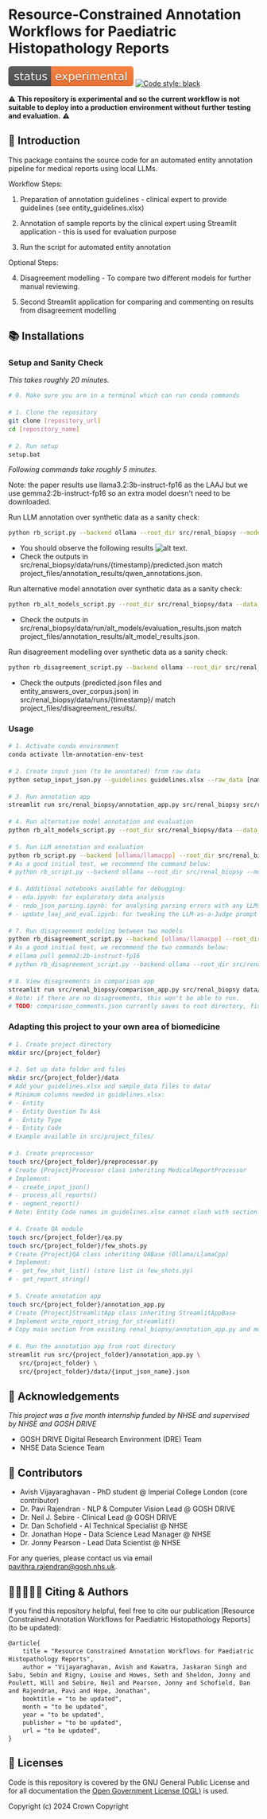 # Resource-Constrained Annotation Workflows for Paediatric Histopathology Reports

[![status: experimental](https://github.com/GIScience/badges/raw/master/status/experimental.svg)](https://github.com/GIScience/badges#experimental) [![Code style: black](https://img.shields.io/badge/code%20style-black-000000.svg)](https://github.com/psf/black)

:warning: **This repository is experimental and so the current workflow is not suitable to deploy into a production environment without further testing and evaluation.** :warning:

## 🚀 Introduction

This package contains the source code for an automated entity annotation pipeline for medical reports using local LLMs. 

Workflow Steps:

1. Preparation of annotation guidelines - clinical expert to provide guidelines (see entity_guidelines.xlsx)

2. Annotation of sample reports by the clinical expert using Streamlit application - this is used for evaluation purpose

3. Run the script for automated entity annotation

Optional Steps:

4. Disagreement modelling - To compare two different models for further manual reviewing.

5. Second Streamlit application for comparing and commenting on results from disagreement modelling


## 📚 Installations

### Setup and Sanity Check

*This takes roughly 20 minutes.*

```bash
# 0. Make sure you are in a terminal which can run conda commands

# 1. Clone the repository
git clone [repository_url]
cd [repository_name]

# 2. Run setup
setup.bat
```

*Following commands take roughly 5 minutes.*

Note: the paper results use llama3.2:3b-instruct-fp16 as the LAAJ but we use gemma2:2b-instruct-fp16 so an extra model doesn't need to be downloaded.

Run LLM annotation over synthetic data as a sanity check:
```bash
python rb_script.py --backend ollama --root_dir src/renal_biopsy --model_name qwen2.5:1.5b-instruct-fp16 --n_shots 2 --n_prototype 2 --include_guidelines --raw_data synthetic_data.xlsx --annotated_reports synthetic_annotations.json
```
- You should observe the following results ![alt text](project_files/synthetic_results.png).
- Check the outputs in src/renal_biopsy/data/runs/{timestamp}/predicted.json match project_files/annotation_results/qwen_annotations.json.


Run alternative model annotation over synthetic data as a sanity check:
```bash
python rb_alt_models_script.py --root_dir src/renal_biopsy/data --data_file synthetic_data.xlsx --annotated_reports_file synthetic_annotations.json --output_dir src/renal_biopsy/data/runs/alt_models
```
- Check the outputs in src/renal_biopsy/data/run/alt_models/evaluation_results.json match project_files/annotation_results/alt_model_results.json.

Run disagreement modelling over synthetic data as a sanity check:
```bash
python rb_disagreement_script.py --backend ollama --root_dir src/renal_biopsy --model_1_name qwen2.5:1.5b-instruct-fp16 --model_2_name gemma2:2b-instruct-fp16 --n_shots 2 --n_prototype 2 --disagreement_threshold 0.2 --include_guidelines --raw_data synthetic_data.xlsx
```
- Check the outputs (predicted.json files and entity_answers_over_corpus.json) in src/renal_biopsy/data/runs/{timestamp}/ match project_files/disagreement_results/.


### Usage

```bash
# 1. Activate conda environment
conda activate llm-annotation-env-test

# 2. Create input json (to be annotated) from raw data
python setup_input_json.py --guidelines guidelines.xlsx --raw_data [name of raw data]

# 3. Run annotation app
streamlit run src/renal_biopsy/annotation_app.py src/renal_biopsy src/renal_biopsy/data/real_input.json

# 4. Run alternative model annotation and evaluation
python rb_alt_models_script.py --root_dir src/renal_biopsy/data --data_file [raw report data] --annotated_reports_file [annotated data] --output_dir [output directory to save results]

# 5. Run LLM annotation and evaluation
python rb_script.py --backend [ollama/llamacpp] --root_dir src/renal_biopsy --model_name [model_name] --n_shots [n_few_shot_samples] --n_prototype [n_annotated_samples] --include_guidelines --raw_data [raw report data] --annotated_reports [annotated data]
# As a good initial test, we recommend the command below:
# python rb_script.py --backend ollama --root_dir src/renal_biopsy --model_name qwen2.5:1.5b-instruct-fp16 --n_shots 1 --n_prototype 1 --include_guidelines

# 6. Additional notebooks available for debugging:
# - eda.ipynb: for exploratory data analysis
# - redo_json_parsing.ipynb: for analysing parsing errors with any LLMs
# - update_laaj_and_eval.ipynb: for tweaking the LLM-as-a-Judge prompt and subsequently redoing the evaluation.

# 7. Run disagreement modeling between two models 
python rb_disagreement_script.py --backend [ollama/llamacpp] --root_dir src/renal_biopsy --model_1_name [model_1_name] --model_2_name [model_2_name] --n_shots [n_few_shot_samples] --n_prototype [n_annotated_samples] --disagreement_threshold [threshold] --include_guidelines --raw_data [raw report data]
# As a good initial test, we recommend the two commands below:
# ollama pull gemma2:2b-instruct-fp16
# python rb_disagreement_script.py --backend ollama --root_dir src/renal_biopsy --model_1_name qwen2.5:1.5b-instruct-fp16 --model_2_name gemma2:2b-instruct-fp16 --n_shots 1 --n_prototype 1 --disagreement_threshold 0.3 --include_guidelines

# 8. View disagreements in comparison app
streamlit run src/renal_biopsy/comparison_app.py src/renal_biopsy data/runs/{timestamp} [n_annotated_samples]
# Note: if there are no disagreements, this won't be able to run.
# TODO: comparison_comments.json currently saves to root directory, fix to save in timestamped folder.
```

### Adapting this project to your own area of biomedicine

```bash
# 1. Create project directory
mkdir src/{project_folder}

# 2. Set up data folder and files
mkdir src/{project_folder}/data
# Add your guidelines.xlsx and sample_data files to data/
# Minimum columns needed in guidelines.xlsx:
# - Entity
# - Entity Question To Ask  
# - Entity Type
# - Entity Code
# Example available in src/project_files/

# 3. Create preprocessor
touch src/{project_folder}/preprocessor.py
# Create {Project}Processor class inheriting MedicalReportProcessor
# Implement:
# - create_input_json()
# - process_all_reports() 
# - segment_report()
# Note: Entity Code names in guidelines.xlsx cannot clash with section headings you need to extract in segment_report()

# 4. Create QA module
touch src/{project_folder}/qa.py
touch src/{project_folder}/few_shots.py
# Create {Project}QA class inheriting QABase (Ollama/LlamaCpp)
# Implement:
# - get_few_shot_list() (store list in few_shots.py)
# - get_report_string()

# 5. Create annotation app
touch src/{project_folder}/annotation_app.py
# Create {Project}StreamlitApp class inheriting StreamlitAppBase
# Implement write_report_string_for_streamlit()
# Copy main section from existing renal_biopsy/annotation_app.py and modify it to suit your project

# 6. Run the annotation app from root directory
streamlit run src/{project_folder}/annotation_app.py \
   src/{project_folder} \
   src/{project_folder}/data/{input_json_name}.json
```

##  🤝 Acknowledgements
*This project was a five month internship funded by NHSE and supervised by NHSE and GOSH DRIVE*
* GOSH DRIVE Digital Research Environment (DRE) Team
* NHSE Data Science Team

##  🤝 Contributors
* Avish Vijayaraghavan - PhD student @ Imperial College London (core contributor)
* Dr. Pavi Rajendran - NLP & Computer Vision Lead @ GOSH DRIVE
* Dr. Neil J. Sebire - Clinical Lead @ GOSH DRIVE
* Dr. Dan Schofield - AI Technical Specialist @ NHSE
* Dr. Jonathan Hope - Data Science Lead Manager @ NHSE
* Dr. Jonny Pearson - Lead Data Scientist @ NHSE

For any queries, please contact us via email pavithra.rajendran@gosh.nhs.uk.

##  🧑🏽‍🤝‍🧑🏽 Citing & Authors

If you find this repository helpful, feel free to cite our publication [Resource Constrained Annotation Workflows for Paediatric Histopathology Reports](to be updated):

```
@article{
    title = "Resource Constrained Annotation Workflows for Paediatric Histopathology Reports",
    author = "Vijayaraghavan, Avish and Kawatra, Jaskaran Singh and Sabu, Sebin and Rigny, Louise and Howes, Seth and Sheldon, Jonny and Poulett, Will and Sebire, Neil and Pearson, Jonny and Schofield, Dan and Rajendran, Pavi and Hope, Jonathan",
    booktitle = "to be updated",
    month = "to be updated",
    year = "to be updated",
    publisher = "to be updated",
    url = "to be updated",
}
```

## 📃 Licenses

Code is this repository is covered by the GNU General Public License and for all documentation the [Open Government License (OGL)](https://www.nationalarchives.gov.uk/doc/open-government-licence/version/3/) is used.

Copyright (c) 2024 Crown Copyright
